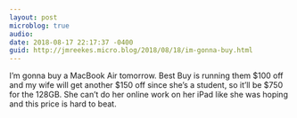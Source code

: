 ```yaml
---
layout: post
microblog: true
audio: 
date: 2018-08-17 22:17:37 -0400
guid: http://jmreekes.micro.blog/2018/08/18/im-gonna-buy.html
---
```

I’m gonna buy a MacBook Air tomorrow. Best Buy is running them $100 off and my wife will get another $150 off since she’s a student, so it’ll be $750 for the 128GB. She can’t do her online work on her iPad like she was hoping and this price is hard to beat.
